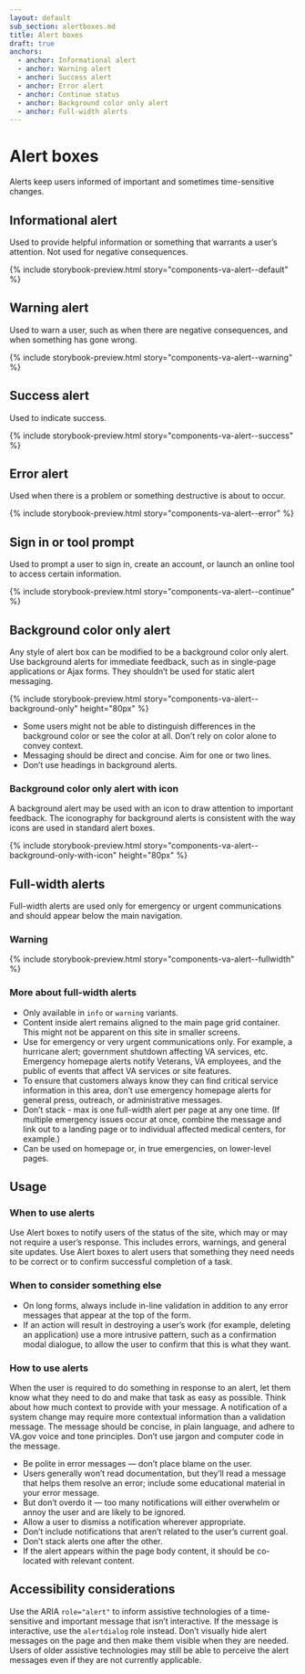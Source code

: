 ```yaml
---
layout: default
sub_section: alertboxes.md
title: Alert boxes
draft: true
anchors:
  - anchor: Informational alert
  - anchor: Warning alert
  - anchor: Success alert
  - anchor: Error alert
  - anchor: Continue status
  - anchor: Background color only alert
  - anchor: Full-width alerts
---
```


# Alert boxes

<div class="va-introtext" markdown="1">
Alerts keep users informed of important and sometimes time-sensitive changes.
</div>

## Informational alert

Used to provide helpful information or something that warrants a user’s attention. Not used for negative consequences.

{% include storybook-preview.html story="components-va-alert--default" %}


## Warning alert

Used to warn a user, such as when there are negative consequences, and when something has gone wrong.

{% include storybook-preview.html story="components-va-alert--warning" %}

## Success alert

Used to indicate success.

{% include storybook-preview.html story="components-va-alert--success" %}

## Error alert

Used when there is a problem or something destructive is about to occur.

{% include storybook-preview.html story="components-va-alert--error" %}

## Sign in or tool prompt

Used to prompt a user to sign in, create an account, or launch an online tool to access certain information.

{% include storybook-preview.html story="components-va-alert--continue" %}

## Background color only alert

Any style of alert box can be modified to be a background color only alert. Use background alerts for immediate feedback, such as in single-page applications or Ajax forms. They shouldn’t be used for static alert messaging.

{% include storybook-preview.html story="components-va-alert--background-only" height="80px" %}

- Some users might not be able to distinguish differences in the background color or see the color at all. Don’t rely on color alone to convey context. 
- Messaging should be direct and concise. Aim for one or two lines.
- Don’t use headings in background alerts.

### Background color only alert with icon

A background alert may be used with an icon to draw attention to important feedback. The iconography for background alerts is consistent with the way icons are used in standard alert boxes.

{% include storybook-preview.html story="components-va-alert--background-only-with-icon" height="80px" %}

## Full-width alerts

Full-width alerts are used only for emergency or urgent communications and should appear below the main navigation. 

### Warning

{% include storybook-preview.html story="components-va-alert--fullwidth" %}

### More about full-width alerts
- Only available in `info` or `warning` variants.
- Content inside alert remains aligned to the main page grid container. This might not be apparent on this site in smaller screens.
- Use for emergency or very urgent communications only. For example, a hurricane alert; government shutdown affecting VA services, etc. Emergency homepage alerts notify Veterans, VA employees, and the public of events that affect VA services or site features.
- To ensure that customers always know they can find critical service information in this area, don’t use emergency homepage alerts for general press, outreach, or administrative messages.
- Don’t stack - max is one full-width alert per page at any one time. (If multiple emergency issues occur at once, combine the message and link out to a landing page or to individual affected medical centers, for example.)
- Can be used on homepage or, in true emergencies, on lower-level pages.

## Usage

### When to use alerts

Use Alert boxes to notify users of the status of the site, which may or may not require a user’s response. This includes errors, warnings, and general site updates. Use Alert boxes to alert users  that something they need needs to be correct or to confirm successful completion of a task.

### When to consider something else

* On long forms, always include in-line validation in addition to any error messages that appear at the top of the form.
* If an action will result in destroying a user’s work (for example, deleting an application) use a more intrusive pattern, such as a confirmation modal dialogue, to allow the user to confirm that this is what they want.

### How to use alerts

When the user is required to do something in response to an alert, let them know what they need to do and make that task as easy as possible. Think about how much context to provide with your message. A notification of a system change may require more contextual information than a validation message. The message should be concise, in plain language, and adhere to VA.gov voice and tone principles. Don’t use jargon and computer code in the message.

* Be polite in error messages — don’t place blame on the user.
* Users generally won’t read documentation, but they’ll  read a message that helps them resolve an error; include some educational material in your error message.
* But don’t overdo it — too many notifications will either overwhelm or annoy the user and are likely to be ignored.
* Allow a user to dismiss a notification wherever appropriate.
* Don’t include notifications that aren’t related to the user’s current goal.
* Don’t stack alerts one after the other.
* If the alert appears within the page body content, it should be co-located with relevant content.

## Accessibility considerations

Use the ARIA `role="alert"` to inform assistive technologies of a time-sensitive and important message that isn’t interactive. If the message is interactive, use the `alertdialog` role instead.
Don’t visually hide alert messages on the page and then make them visible when they are needed. Users of older assistive technologies may still be able to perceive the alert messages even if they are not currently applicable.


